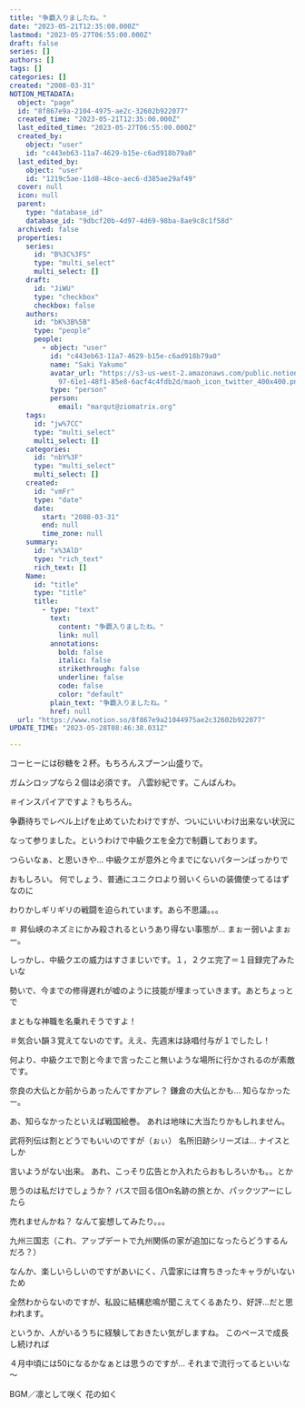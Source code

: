 ```yaml
---
title: "争覇入りましたね。"
date: "2023-05-21T12:35:00.000Z"
lastmod: "2023-05-27T06:55:00.000Z"
draft: false
series: []
authors: []
tags: []
categories: []
created: "2008-03-31"
NOTION_METADATA:
  object: "page"
  id: "8f867e9a-2104-4975-ae2c-32602b922077"
  created_time: "2023-05-21T12:35:00.000Z"
  last_edited_time: "2023-05-27T06:55:00.000Z"
  created_by:
    object: "user"
    id: "c443eb63-11a7-4629-b15e-c6ad918b79a0"
  last_edited_by:
    object: "user"
    id: "1219c5ae-11d8-48ce-aec6-d385ae29af49"
  cover: null
  icon: null
  parent:
    type: "database_id"
    database_id: "9dbcf20b-4d97-4d69-98ba-8ae9c8c1f58d"
  archived: false
  properties:
    series:
      id: "B%3C%3FS"
      type: "multi_select"
      multi_select: []
    draft:
      id: "JiWU"
      type: "checkbox"
      checkbox: false
    authors:
      id: "bK%3B%5B"
      type: "people"
      people:
        - object: "user"
          id: "c443eb63-11a7-4629-b15e-c6ad918b79a0"
          name: "Saki Yakumo"
          avatar_url: "https://s3-us-west-2.amazonaws.com/public.notion-static.com/3ad1c4\
            97-61e1-48f1-85e8-6acf4c4fdb2d/maoh_icon_twitter_400x400.png"
          type: "person"
          person:
            email: "marqut@ziomatrix.org"
    tags:
      id: "jw%7CC"
      type: "multi_select"
      multi_select: []
    categories:
      id: "nbY%3F"
      type: "multi_select"
      multi_select: []
    created:
      id: "vmFr"
      type: "date"
      date:
        start: "2008-03-31"
        end: null
        time_zone: null
    summary:
      id: "x%3AlD"
      type: "rich_text"
      rich_text: []
    Name:
      id: "title"
      type: "title"
      title:
        - type: "text"
          text:
            content: "争覇入りましたね。"
            link: null
          annotations:
            bold: false
            italic: false
            strikethrough: false
            underline: false
            code: false
            color: "default"
          plain_text: "争覇入りましたね。"
          href: null
  url: "https://www.notion.so/8f867e9a21044975ae2c32602b922077"
UPDATE_TIME: "2023-05-28T08:46:38.031Z"

---
```

<link rel="stylesheet" href="https://cdn.jsdelivr.net/npm/katex@0.16.2/dist/katex.min.css" integrity="sha384-bYdxxUwYipFNohQlHt0bjN/LCpueqWz13HufFEV1SUatKs1cm4L6fFgCi1jT643X" crossorigin="anonymous">


コーヒーには砂糖を２杯。もちろんスプーン山盛りで。


ガムシロップなら２個は必須です。 八雲紗紀です。こんばんわ。


＃インスパイアですよ？もちろん。


争覇待ちでレベル上げを止めていたわけですが、ついにいいわけ出来ない状況に


なって参りました。というわけで中級クエを全力で制覇しております。


つらいなぁ、と思いきや… 中級クエが意外と今までにないパターンばっかりで


おもしろい。 何でしょう、普通にユニクロより弱いくらいの装備使ってるはずなのに


わりかしギリギリの戦闘を迫られています。あら不思議。。。


＃ 昇仙峡のネズミにかみ殺されるというあり得ない事態が… まぉー弱いよまぉー。


しっかし、中級クエの威力はすさまじいです。１，２クエ完了＝１目録完了みたいな


勢いで、今までの修得遅れが嘘のように技能が埋まっていきます。あとちょっとで


まともな神職を名乗れそうですよ！


＃気合い韻３覚えてないのです。ええ、先週末は詠唱付与が１でしたし！


何より、中級クエで割と今まで言ったこと無いような場所に行かされるのが素敵です。


奈良の大仏とか前からあったんですかアレ？ 鎌倉の大仏とかも… 知らなかったー。


あ、知らなかったといえば戦国絵巻。 あれは地味に大当たりかもしれません。


武将列伝は割とどうでもいいのですが（ぉぃ） 名所旧跡シリーズは… ナイスとしか


言いようがない出来。 あれ、こっそり広告とか入れたらおもしろいかも。。とか


思うのは私だけでしょうか？ バスで回る信On名跡の旅とか、パックツアーにしたら


売れませんかね？ なんて妄想してみたり。。。


九州三国志（これ、アップデートで九州関係の家が追加になったらどうするんだろ？）


なんか、楽しいらしいのですがあいにく、八雲家には育ちきったキャラがいないため


全然わからないのですが、私設に結構悲鳴が聞こえてくるあたり、好評…だと思われます。


というか、人がいるうちに経験しておきたい気がしますね。 このペースで成長し続ければ


４月中頃には50になるかなぁとは思うのですが… それまで流行ってるといいな～


BGM／凛として咲く 花の如く

